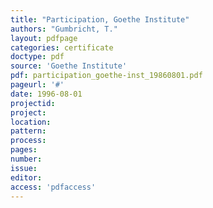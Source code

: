 ```yaml
---
title: "Participation, Goethe Institute"
authors: "Gumbricht, T."
layout: pdfpage
categories: certificate
doctype: pdf
source: 'Goethe Institute'
pdf: participation_goethe-inst_19860801.pdf
pageurl: '#'
date: 1996-08-01
projectid:
project:
location:
pattern:
process:
pages:
number:
issue:
editor:
access: 'pdfaccess'
---
```

